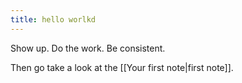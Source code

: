 ```yaml
---
title: hello worlkd
---
```


Show up. Do the work. Be consistent.

Then go take a look at the [[Your first note|first note]].
